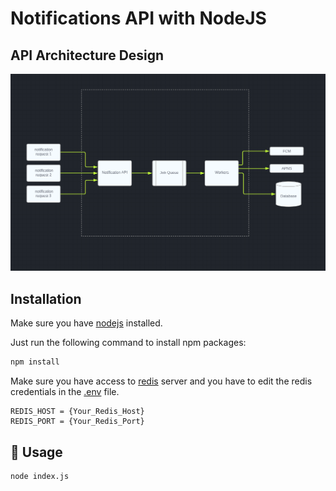 # Notifications API with NodeJS

## API Architecture Design
<img src="./images/api-arch-design.png" alt="api architecture design"/>


## Installation

Make sure you have [nodejs](https://nodejs.dev/en/download/) installed.

Just run the following command to install npm packages:

```bash
npm install
```

Make sure you have access to [redis](https://redis.io/) server and you have to edit the redis credentials in the <a href="./.env">.env</a> file. 

```
REDIS_HOST = {Your_Redis_Host}
REDIS_PORT = {Your_Redis_Port} 
```

## 🚀 Usage

```bash
node index.js
```